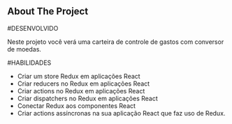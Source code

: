 <!-- ABOUT THE PROJECT -->
## About The Project

#DESENVOLVIDO

Neste projeto você verá uma carteira de controle de gastos com conversor de moedas.

#HABILIDADES

- Criar um store Redux em aplicações React
- Criar reducers no Redux em aplicações React
- Criar actions no Redux em aplicações React
- Criar dispatchers no Redux em aplicações React
- Conectar Redux aos componentes React
- Criar actions assíncronas na sua aplicação React que faz uso de Redux.
